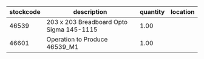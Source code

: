 |stockcode|description|quantity|location|
|---------|-----------|--------|--------|
|46539|203 x 203 Breadboard Opto Sigma 145-1115|1.00||
|46601|Operation to Produce 46539_M1|1.00||

